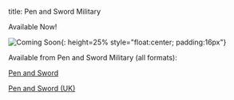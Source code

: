 title: Pen and Sword Military

Available Now!

![Coming Soon]({static}/images/universe/ComingSoon.png){: height=25% style="float:center; padding:16px"}

Available from Pen and Sword Military (all formats):

[Pen and Sword](https://www.penandswordbooks.com/author/john-cairns/)

[Pen and Sword (UK)](https://www.pen-and-sword.co.uk/John-Cairns/a/7)



